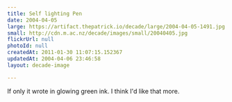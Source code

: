 ```yaml
---
title: Self lighting Pen
date: 2004-04-05
large: https://artifact.thepatrick.io/decade/large/2004-04-05-1491.jpg
small: http://cdn.m.ac.nz/decade/images/small/20040405.jpg
flickrUrl: null
photoId: null
createdAt: 2011-01-30 11:07:15.152367
updatedAt: 2004-04-06 23:46:58
layout: decade-image

---
```

If only it wrote in glowing green ink. I think I'd like that more.
